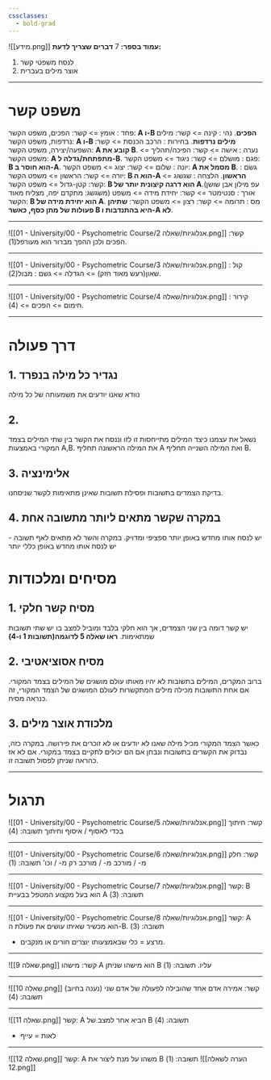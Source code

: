 ```yaml
---
cssclasses:
  - bold-grad
---
```

![[מידע.png]]
**עמוד בספר:** 7
**דברים שצריך לדעת:**
1. לנסח משפטי קשר
2. אוצר מילים בעברית
***
# משפט קשר
פחד : אומץ                   => קשר: הפכים, משפט הקשר: **A ו-B הפכים**.
נהי : קינה                     => קשר: מילים נרדפות, משפט הקשר: **A ו-B מילים נרדפות**.
בחירות : הרכב הכנסת => קשר: השפעה/יצירה, משפט הקשר:  **A קובע את B**.
נערה : אישה                => קשר: הפיכה/תהליך => משפט הקשר: **A מתפתחת/גדלה ל-B**.
פגם : מושלם               => קשר: ניגוד => משפט הקשר: **B הוא חוסר ב-A**.
יונה : שלום                  => קשר: יצוג => משפט הקשר: **A מסמל את B**.
גשם : יורה => קשר: הראשון => משפט הקשר: **B הוא ה-A הראשון**.
הלצחה : שגשוג => קשר: קטן-גדול => משפט הקשר: **B הוא דרגה קיצונית יותר של A**.(עפ מילון אבן שושן משגשג: מתקדם יפה, מצליח מאוד)
אורך : סנטימטר => קשר: יחידת מידה => משפט הקשר: **B הוא יחידת מידה של A**.
מס : תרומה => קשר: רצון => משפט הקשר: **שתיהן פעולות של מתן כסף, כאשר B היא בהתנדבות ו-A לא**.
***
![[01 - University/00 - Psychometric Course/אנלוגיות/שאלה 2.png]]
קשר: הפכים ולכן ההפך מברור הוא מעורפל(1).
***
![[01 - University/00 - Psychometric Course/אנלוגיות/שאלה 3.png]]
קול : שאון(רעש מאוד חזק) => הגדלה => גשם : מבול(2).
***
![[01 - University/00 - Psychometric Course/אנלוגיות/שאלה 4.png]]
קירור : חימום => הפכים => (4).
***
# דרך פעולה
## 1. נגדיר כל מילה בנפרד
נוודא שאנו יודעים את משמעותה של כל מילה

## 2.
נשאל את עצמנו כיצד המילים מתייחסות זו לזו וננסח את הקשר בין שתי המילים בצמד המקורי באמצעות A,B.
את המילה הראשונה תחליף A ואת המילה השנייה תחליף B.

## 3. אלימינציה
בדיקת הצמדים בתשובות ופסילת תשובות שאינן מתאימות לקשר שניסחנו.

## 4. במקרה שקשר מתאים ליותר מתשובה אחת
יש לנסח אותו מחדש באופן יותר ספציפי ומדויק.
במקרה והשר לא מתאים לאף תשובה - יש לנסח אותו מחדש באופן כללי יותר

# מסיחים ומלכודות
## 1. מסיח קשר חלקי
יש קשר דומה בין שני הצמדים, אך הוא חלקי בלבד ומוביל למצב בו יש שתי תשובות שמתאימות. **ראו שאלה 5 לדוגמה(תשובות 1 ו-4)**

## 2. מסיח אסוציאטיבי
ברוב המקרים, המילים בתשובות לא יהיו מאותו עולם מושגים של המילים בצמד המקורי.
אם אחת התשובות מכילה מילים המתקשרות לעולם המושגים של הצמד המקורי, זה כנראה מסיח.

## 3. מלכודת אוצר מילים
כאשר הצמד המקורי מכיל מילה שאנו לא יודעים או לא זוכרים את פירושה.
במקרה כזה, נבדוק את הקשרים בתשובות ונבחן אם הם יכולים לתקיים בצמד במקורי.
אם לא אז כהראה שניתן לפסול תשובה זו.
***
# תרגול
![[01 - University/00 - Psychometric Course/אנלוגיות/שאלה 5.png]]
קשר: חיתוך בכדי לאסוף / איסוף וחיתוך
תשובה: (4)
***
![[01 - University/00 - Psychometric Course/אנלוגיות/שאלה 6.png]]
קשר: חלק מ- / מורכב מ- / מורכב רק מ- / וכו’
תשובה: (1)
***
![[01 - University/00 - Psychometric Course/אנלוגיות/שאלה 7.png]]
קשר: B הוא בעל מקצוע המטפל בבעיית A
תשובה: (3)
***
![[01 - University/00 - Psychometric Course/אנלוגיות/שאלה 8.png]]
קשר: A הוא מכשיר שאיתו עושים את פעולת ה-B.
תשובה: (3)
* מרצע = כלי שבאמצעותו יוצרים חורים או מנקבים.
***
![[שאלה 9.png]]
קשר: מישהו A הוא מישהו שניתן B עליו.
תשובה: (1)
***
![[שאלה 10.png]]
קשר: אמירה אדם אחד שהובילה לפעולה של אדם שני (נענה בחיוב)
תשובה: (4)
***
![[שאלה 11.png]]
קשר: A הביא אחר למצב של B
תשובה: (4)
* לאות = עייף
***
![[שאלה 12.png]]
קשר: A משהו על מנת ליצור את B
תשובה: (1)
![[הערה לשאלה 12.png]]
